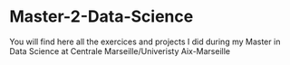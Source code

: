 # Master-2-Data-Science
You will find here all the exercices and projects I did during my Master in Data Science at Centrale Marseille/Univeristy Aix-Marseille
